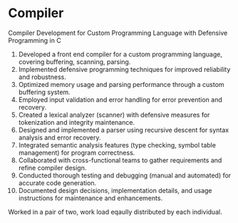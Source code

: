 # Compiler
Compiler Development for Custom Programming Language with Defensive Programming in C

1. Developed a front end compiler for a custom programming language, covering buffering, scanning, parsing.
2. Implemented defensive programming techniques for improved reliability and robustness.
3. Optimized memory usage and parsing performance through a custom buffering system.
4. Employed input validation and error handling for error prevention and recovery.
5. Created a lexical analyzer (scanner) with defensive measures for tokenization and integrity maintenance.
6. Designed and implemented a parser using recursive descent for syntax analysis and error recovery.
7. Integrated semantic analysis features (type checking, symbol table management) for program correctness.
8. Collaborated with cross-functional teams to gather requirements and refine compiler design.
9. Conducted thorough testing and debugging (manual and automated) for accurate code generation.
10. Documented design decisions, implementation details, and usage instructions for maintenance and enhancements.

Worked in a pair of two, work load eqaully distributed by each individual.
